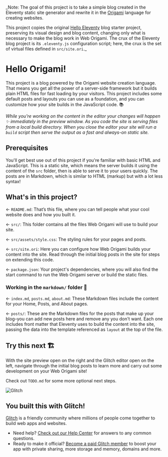\_Note: The goal of this project is to take a simple blog created in the Eleventy static site generator and rewrite it in the [Origami](https://weborigami.org) language for creating websites.

This project copies the original [Hello Eleventy](https://glitch.com/edit/#!/glitch-hello-eleventy) blog starter project, preserving its visual design and blog content, changing only what is necessary to make the blog work in Web Origami. The crux of the Eleventy blog project is its `.eleventy.js` configuration script; here, the crux is the set of virtual files defined in `src/site.ori`.\_

# Hello Origami!

This project is a blog powered by the Origami website creation language. That means you get all the power of a server-side framework but it builds plain HTML files for fast loading by your visitors. This project includes some default posts and layouts you can use as a foundation, and you can customize how your site builds in the JavaScript code. 📚

_While you're working on the content in the editor your changes will happen ✨ immediately in the preview window. As you code the site is serving files from a local build directory. When you close the editor your site will run a `build` script then serve the output as a fast and always-on static site._

## Prerequisites

You'll get best use out of this project if you're familiar with basic HTML and JavaScript. This is a static site, which means the server builds it using the content of the `src` folder, then is able to serve it to your users quickly. The posts are in Markdown, which is similar to HTML (markup) but with a lot less syntax!

## What's in this project?

← `README.md`: That’s this file, where you can tell people what your cool website does and how you built it.

← `src/`: This folder contains all the files Web Origami will use to build your site.

← `src/assets/style.css`: The styling rules for your pages and posts.

← `src/site.ori`: Here you can configure how Web Origami builds your content into the site. Read through the initial blog posts in the site for steps on extending this code.

← `package.json`: Your project's dependencies, where you will also find the start command to run the Web Origami server or build the static files.

### Working in the `markdown/` folder 📁

← `index.md`, `posts.md`, `about.md`: These Markdown files include the content for your Home, Posts, and About pages.

← `posts/`: These are the Markdown files for the posts that make up your blog–you can add new posts here and remove any you don't want. Each one includes front matter that Eleventy uses to build the content into the site, passing the data into the template referenced as `layout` at the top of the file.

## Try this next 🏗️

With the site preview open on the right and the Glitch editor open on the left, navigate through the initial blog posts to learn more and carry out some development on your Web Origami site!

Check out `TODO.md` for some more optional next steps.

![Glitch](https://cdn.glitch.com/a9975ea6-8949-4bab-addb-8a95021dc2da%2FLogo_Color.svg?v=1602781328576)

## You built this with Glitch!

[Glitch](https://glitch.com) is a friendly community where millions of people come together to build web apps and websites.

- Need help? [Check out our Help Center](https://help.glitch.com/) for answers to any common questions.
- Ready to make it official? [Become a paid Glitch member](https://glitch.com/pricing) to boost your app with private sharing, more storage and memory, domains and more.
